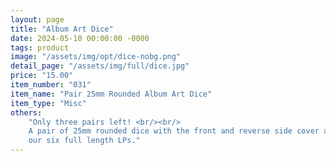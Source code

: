 ```yaml
---
layout: page
title: "Album Art Dice"
date: 2024-05-10 00:00:00 -0000
tags: product
image: "/assets/img/opt/dice-nobg.png"
detail_page: "/assets/img/full/dice.jpg"
price: "15.00"
item_number: "031"
item_name: "Pair 25mm Rounded Album Art Dice"
item_type: "Misc"
others:
    "Only three pairs left! <br/><br/>
    A pair of 25mm rounded dice with the front and reverse side cover art from
    our six full length LPs."
---
```


